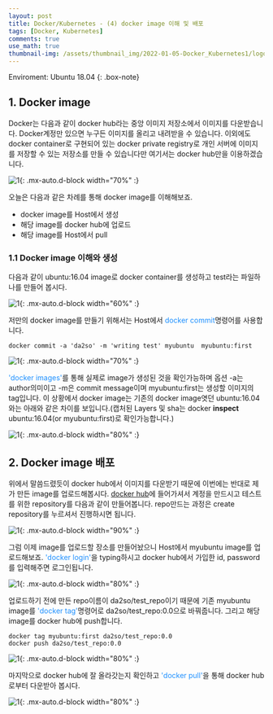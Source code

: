 ```yaml
---
layout: post
title: Docker/Kubernetes - (4) docker image 이해 및 배포 
tags: [Docker, Kubernetes]
comments: true
use_math: true
thumbnail-img: /assets/thumbnail_img/2022-01-05-Docker_Kubernetes1/logo.png
---
```


Enviroment: Ubuntu 18.04 
{: .box-note}
## 1. Docker image
Docker는 다음과 같이 docker hub라는 중앙 이미지 저장소에서 이미지를 다운받습니다. Docker계정만 있으면 누구든 이미지를 올리고 내려받을 수 있습니다. 이외에도 docker container로 구현되어 있는 docker private registry로 개인 서버에 이미지를 저장할 수 있는 저장소를 만들 수 있습니다만 여기서는 docker hub만을 이용하겠습니다. 

![1](https://da2so.github.io/assets/post_img/2022-01-08-Docker_Kubernetes4/1.png){: .mx-auto.d-block width="70%" :}



오늘은 다음과 같은 차례를 통해 docker image를 이해해보죠.
- docker image를 Host에서 생성
- 해당 image를 docker hub에 업로드
- 해당 image를 Host에서 pull


### 1.1 Docker image 이해와 생성

다음과 같이 ubuntu:16.04 image로 docker container를 생성하고 test라는 파일하나를 만들어 봅시다.

![1](https://da2so.github.io/assets/post_img/2022-01-08-Docker_Kubernetes4/2.png){: .mx-auto.d-block width="60%" :}


저만의 docker image를 만들기 위해서는 Host에서 <span style="color:DodgerBlue">docker commit</span>명령어를 사용합니다.

```
docker commit -a 'da2so' -m 'writing test' myubuntu  myubuntu:first
``` 

![1](https://da2so.github.io/assets/post_img/2022-01-08-Docker_Kubernetes4/3.png){: .mx-auto.d-block width="70%" :}

<span style="color:DodgerBlue">'docker images'</span>를 통해 실제로 image가 생성된 것을 확인가능하며 옵션 -a는 author의미이고 -m은 commit message이며 myubuntu:first는 생성할 이미지의 tag입니다. 이 상황에서 docker image는 기존의 docker image엿던 ubuntu:16.04와는 아래와 같은 차이를 보입니다.(캡처된 Layers 및 sha는 docker **inspect** ubuntu:16.04(or myubuntu:first)로 확인가능합니다.)


![1](https://da2so.github.io/assets/post_img/2022-01-08-Docker_Kubernetes4/4.png){: .mx-auto.d-block width="80%" :}


## 2. Docker image 배포

위에서 말씀드렸듯이 docker hub에서 이미지를 다운받기 때문에 이번에는 반대로 제가 만든 image를 업로드해봅시다. [docker hub](https://hub.docker.com/)에 들어가셔서 계정을 만드시고 테스트를 위한 repository를 다음과 같이 만들어봅니다. repo만드는 과정은 create repository를 누르셔서 진행하시면 됩니다.

![1](https://da2so.github.io/assets/post_img/2022-01-08-Docker_Kubernetes4/5.png){: .mx-auto.d-block width="90%" :}


그럼 이제 image를 업로드할 장소를 만들어놨으니 Host에서 myubuntu image를 업로드해보죠. <span style="color:DodgerBlue">'docker login'</span>을 typing하시고 docker hub에서 가입한 id, password를 입력해주면 로그인됩니다.

![1](https://da2so.github.io/assets/post_img/2022-01-08-Docker_Kubernetes4/6.png){: .mx-auto.d-block width="80%" :}


업로드하기 전에 만든 repo이름이 da2so/test_repo이기 때문에 기존 myubuntu image를 <span style="color:DodgerBlue">'docker tag'</span>명령어로 da2so/test_repo:0.0으로 바꿔줍니다. 그리고 해당 image를 docker hub에 push합니다. 

```
docker tag myubuntu:first da2so/test_repo:0.0
docker push da2so/test_repo:0.0 
```

![1](https://da2so.github.io/assets/post_img/2022-01-08-Docker_Kubernetes4/7.png){: .mx-auto.d-block width="80%" :}


마지막으로 docker hub에 잘 올라갓는지 확인하고 <span style="color:DodgerBlue">'docker pull'</span>을 통해 docker hub로부터 다운받아 봅시다.

![1](https://da2so.github.io/assets/post_img/2022-01-08-Docker_Kubernetes4/8.png){: .mx-auto.d-block width="80%" :}


